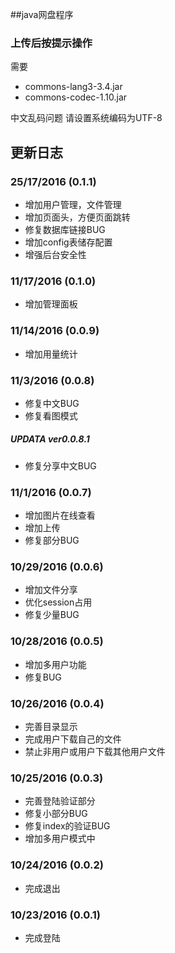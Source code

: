 ##java网盘程序

### 上传后按提示操作
需要
- commons-lang3-3.4.jar
- commons-codec-1.10.jar

中文乱码问题 请设置系统编码为UTF-8
## 更新日志

### 25/17/2016 (0.1.1)
- 增加用户管理，文件管理
- 增加页面头，方便页面跳转
- 修复数据库链接BUG
- 增加config表储存配置
- 增强后台安全性
### 11/17/2016 (0.1.0)
- 增加管理面板

### 11/14/2016 (0.0.9)
- 增加用量统计

### 11/3/2016 (0.0.8)
- 修复中文BUG
- 修复看图模式
##### UPDATA ver0.0.8.1
- 修复分享中文BUG
### 11/1/2016 (0.0.7)
- 增加图片在线查看
- 增加上传
- 修复部分BUG

### 10/29/2016 (0.0.6)
- 增加文件分享
- 优化session占用
- 修复少量BUG

### 10/28/2016 (0.0.5)
- 增加多用户功能
- 修复BUG

### 10/26/2016 (0.0.4)
- 完善目录显示
- 完成用户下载自己的文件
- 禁止非用户或用户下载其他用户文件

### 10/25/2016 (0.0.3)
- 完善登陆验证部分
- 修复小部分BUG
- 修复index的验证BUG
- 增加多用户模式中

### 10/24/2016 (0.0.2)
-  完成退出

### 10/23/2016 (0.0.1)
- 完成登陆
